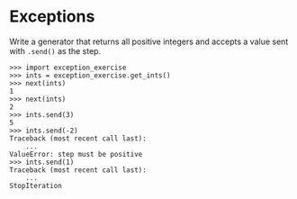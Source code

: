 # Exceptions

Write a generator that returns all positive integers and accepts a value sent with
`.send()` as the step.


    >>> import exception_exercise
    >>> ints = exception_exercise.get_ints()
    >>> next(ints)
    1
    >>> next(ints)
    2
    >>> ints.send(3)
    5
    >>> ints.send(-2)
    Traceback (most recent call last):
        ...
    ValueError: step must be positive
    >>> ints.send(1)
    Traceback (most recent call last):
        ...
    StopIteration
